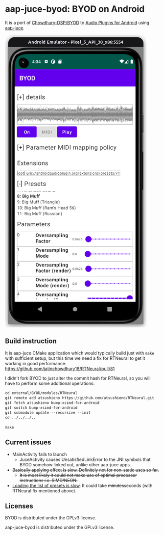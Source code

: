 # aap-juce-byod: BYOD on Android

It is a port of [Chowdhury-DSP/BYOD](https://github.com/Chowdhury-DSP/BYOD) to [Audio Plugins for Android](https://github.com/atsushieno/aap-core) using [aap-juce](https://github.com/atsushieno/aap-juce).

![aap-juce-byod on aaphostsample](docs/images/aap-juce-byod-sshot.png)

## Build instruction

It is aap-juce CMake application which would typically build just with `make` with sufficient setup, but this time we need a fix for RTNeural to get it working in good performance: https://github.com/jatinchowdhury18/RTNeural/pull/81

I didn't fork BYOD to just alter the commit hash for RTNeural, so you will have to perform some additional operations:

```
cd external/BYOD/modules/RTNeural
git remote add atsushieno https://github.com/atsushieno/RTNeural.git
git fetch atsushieno bump-xsimd-for-android
git switch bump-xsimd-for-android
git submodule update --recursive --init
cd ../../../..

make
```

## Current issues

- MainActivity fails to launch
  - JuceActivity causes UnsatisfiedLinkError to the JNI symbols that BYOD somehow linked out, unlike other aap-juce apps.
- <del>Basically applying effect is slow. Definitely not for non-static uses so far. </del>
  - <del>It is most likely it could not make use of optimal processor instructions i.e. SIMD/NEON.</del>
- [Loading the list of presets is slow](https://github.com/atsushieno/aap-juce/issues/34). It could take <del>minutes</del>seconds (with RTNeural fix mentioned above).

## Licenses

BYOD is distributed under the GPLv3 license.

aap-juce-byod is distributed under the GPLv3 license.
